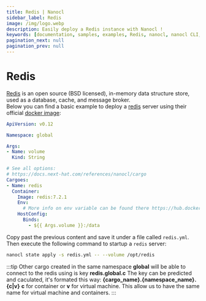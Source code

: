 ```yaml
---
title: Redis | Nanocl
sidebar_label: Redis
image: /img/logo.webp
description: Easily deploy a Redis instance with Nanocl !
keywords: [documentation, samples, examples, Redis, nanocl, nanocl CLI, CLI]
pagination_next: null
pagination_prev: null
---
```

# Redis

[Redis][redis] is an open source (BSD licensed), in-memory data structure store, used as a database, cache, and message broker.<br />
Below you can find a basic example to deploy a [redis][redis] server using their official [docker image][docker image]:

```yaml
ApiVersion: v0.12

Namespace: global

Args:
- Name: volume
  Kind: String

# See all options:
# https://docs.next-hat.com/references/nanocl/cargo
Cargoes:
- Name: redis
  Container:
    Image: redis:7.2.1
    Env:
      # More info on env variable can be found there https://hub.docker.com/_/redis
    HostConfig:
      Binds:
        - ${{ Args.volume }}:/data
```

Copy past the previous content and save it under a file called `redis.yml`.<br />
Then execute the following command to startup a `redis` server:

```sh
nanocl state apply -s redis.yml -- --volume /opt/redis
```

:::tip
Other cargo created in the same namespace **global** will be able to connect to the redis using is key **redis.global.c**
The key can be predicted and caculated, it's formated this way: **{cargo_name}.{namespace_name}.{c|v}** **c** for container or **v** for virtual machine.
This allow us to have the same name for virtual machine and containers.
:::

[redis]: https://redis.com
[docker image]: https://hub.docker.com/_/redis
